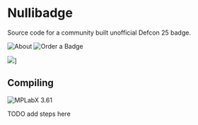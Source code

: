 # Nullibadge

Source code for a community built unofficial Defcon 25 badge.

![About](http://nu.llify.com)
![Order a Badge](https://docs.google.com/forms/d/1BT1bi9LWtsvNwGjnZjbqTZsIYf-_CRmu9A9kopbBeFg)

![](https://media.giphy.com/media/JdMtXSfw2kj60/giphy.gif)]

## Compiling

![MPLabX 3.61](http://www.microchip.com/development-tools/downloads-archive)

TODO add steps here
